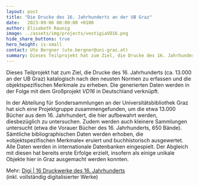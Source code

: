 ```yaml
---
layout: post
title: "Die Drucke des 16. Jahrhunderts an der UB Graz"
date:   2023-09-06 00:00:00 +0100
author: Elisabeth Raunig
image: ../assets/img/projects/vestigiaVD16.png
hide_share_buttons: true
hero_height: is-small
contact: Ute Bergner (ute.bergner@uni-graz.at)
summary: Dieses Teilprojekt hat zum Ziel, die Drucke des 16. Jahrhunderts (ca. 13.000 an der UB Graz) katalogisch nach den neusten Normen zu erfassen und die objektspezifischen Merkmale zu erheben. 
---
```


Dieses Teilprojekt hat zum Ziel, die Drucke des 16. Jahrhunderts (ca. 13.000 an der UB Graz) katalogisch nach den neusten Normen zu erfassen und die objektspezifischen Merkmale zu erheben. Die generierten Daten werden in der Folge mit dem Großprojekt *VD16* in Deutschland verknüpft.

In der Abteilung für Sondersammlungen an der Universitätsbibliothek Graz hat sich eine Projektgruppe zusammengefunden, um die etwa 13.000 Bücher aus dem 16. Jahrhundert, die hier aufbewahrt werden, diesbezüglich zu untersuchen. Zudem werden auch kleinere Sammlungen untersucht (etwa die Vorauer Bücher des 16. Jahrhunderts, 650 Bände). Sämtliche bibliographischen Daten werden erhoben, die »objektspezifischen Merkmale« eruiert und buchhistorisch ausgewertet. Alle Daten werden in internationale Datenbanken eingespielt. Der Abgleich mit diesen hat bereits erste Erfolge erzielt, insofern als einige unikale Objekte hier in Graz ausgemacht werden konnten.

Mehr: [Digi | 16 Druckwerke des 16. Jahrhunderts](https://unipub.uni-graz.at/obvugrcinque)  
(inkl. vollständig digitalisierter Werke)
